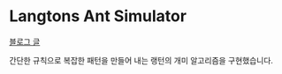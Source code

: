 # Langtons Ant Simulator
[블로그 글](https://prozac0401.tistory.com/35)

간단한 규칙으로 복잡한 패턴을 만들어 내는 랭턴의 개미 알고리즘을 구현했습니다.
